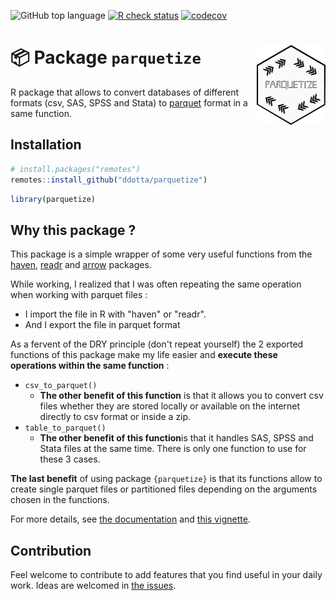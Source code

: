 <!-- badges: start -->
![GitHub top
language](https://img.shields.io/github/languages/top/ddotta/parquetize)
[![R check
status](https://github.com/ddotta/parquetize/workflows/R-CMD-check/badge.svg)](https://github.com/ddotta/fmtsas/actions/workflows/check-release.yaml)
[![codecov](https://codecov.io/gh/ddotta/parquetize/branch/main/graph/badge.svg?token=25MHI8O62M)](https://codecov.io/gh/ddotta/parquetize)
<!-- badges: end -->

:package: Package `parquetize` <img src="man/figures/hex_parquetize.png" width=110 align="right"/>
======================================

R package that allows to convert databases of different formats (csv, SAS, SPSS and Stata) to [parquet](https://parquet.apache.org/) format in a same function.

## Installation

``` r
# install.packages("remotes")
remotes::install_github("ddotta/parquetize")
```

``` r
library(parquetize)
```

## Why this package ?

This package is a simple wrapper of some very useful functions from the [haven](https://github.com/tidyverse/haven), [readr](https://github.com/tidyverse/readr/) and [arrow](https://github.com/apache/arrow) packages.

While working, I realized that I was often repeating the same operation when working with parquet files : 

- I import the file in R with "haven" or "readr".
- And I export the file in parquet format

As a fervent of the DRY principle (don't repeat yourself) the 2 exported functions of this package make my life easier and **execute these operations within the same function** :

- `csv_to_parquet()`
    - **The other benefit of this function** is that it allows you to convert csv files whether they are stored locally or available on the internet directly to csv format or inside a zip.
- `table_to_parquet()`
    - **The other benefit of this function**is that it handles SAS, SPSS and Stata files at the same time. There is only one function to use for these 3 cases.  
    
**The last benefit** of using package `{parquetize}` is that its functions allow to create single parquet files or partitioned files depending on the arguments chosen in the functions.

For more details, see [the documentation](https://ddotta.github.io/parquetize/) and [this vignette](https://ddotta.github.io/parquetize/articles/aa-conversions.html).

## Contribution

Feel welcome to contribute to add features that you find useful in your daily work. Ideas are welcomed in [the issues](https://github.com/ddotta/parquetize/issues).
